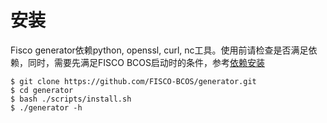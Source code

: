# 安装

Fisco generator依赖python, openssl, curl, nc工具。使用前请检查是否满足依赖，同时，需要先满足FISCO BCOS启动时的条件，参考[依赖安装](https://fisco-bcos-documentation.readthedocs.io/zh_CN/feature-2.0.0/docs/manual/install.html?highlight=%E4%BE%9D%E8%B5%96#id4)

```
$ git clone https://github.com/FISCO-BCOS/generator.git
$ cd generator
$ bash ./scripts/install.sh
$ ./generator -h
```